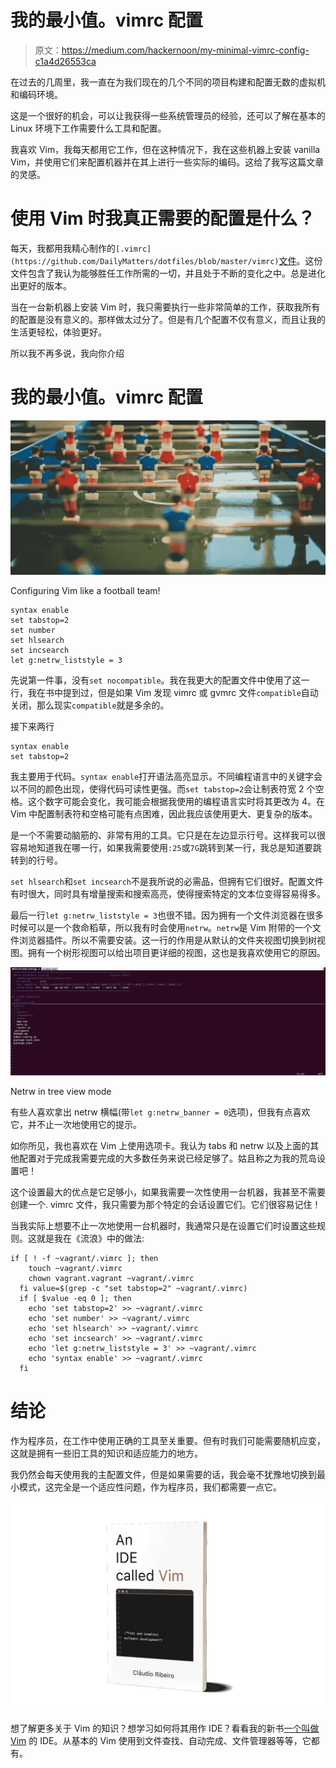 # 我的最小值。vimrc 配置

> 原文：<https://medium.com/hackernoon/my-minimal-vimrc-config-c1a4d26553ca>

在过去的几周里，我一直在为我们现在的几个不同的项目构建和配置无数的虚拟机和编码环境。

这是一个很好的机会，可以让我获得一些系统管理员的经验，还可以了解在基本的 Linux 环境下工作需要什么工具和配置。

我喜欢 Vim，我每天都用它工作，但在这种情况下，我在这些机器上安装 vanilla Vim，并使用它们来配置机器并在其上进行一些实际的编码。这给了我写这篇文章的灵感。

# 使用 Vim 时我真正需要的配置是什么？

每天，我都用我精心制作的`[.vimrc](https://github.com/DailyMatters/dotfiles/blob/master/vimrc)`[文件](https://github.com/DailyMatters/dotfiles/blob/master/vimrc)。这份文件包含了我认为能够胜任工作所需的一切，并且处于不断的变化之中。总是进化出更好的版本。

当在一台新机器上安装 Vim 时，我只需要执行一些非常简单的工作，获取我所有的配置是没有意义的。那样做太过分了。但是有几个配置不仅有意义，而且让我的生活更轻松，体验更好。

所以我不再多说，我向你介绍

# 我的最小值。vimrc 配置

![](img/b94e663e9ab4281ad5650680e8713c17.png)

Configuring Vim like a football team!

```
syntax enable
set tabstop=2
set number
set hlsearch
set incsearch
let g:netrw_liststyle = 3
```

先说第一件事，没有`set nocompatible`。我在我更大的配置文件中使用了这一行，我在书中提到过，但是如果 Vim 发现 vimrc 或 gvmrc 文件`compatible`自动关闭，那么现实`compatible`就是多余的。

接下来两行

```
syntax enable
set tabstop=2
```

我主要用于代码。`syntax enable`打开语法高亮显示。不同编程语言中的关键字会以不同的颜色出现，使得代码可读性更强。而`set tabstop=2`会让制表符宽 2 个空格。这个数字可能会变化，我可能会根据我使用的编程语言实时将其更改为 4。在 Vim 中配置制表符和空格可能有点困难，因此我应该使用更大、更复杂的版本。

是一个不需要动脑筋的、非常有用的工具。它只是在左边显示行号。这样我可以很容易地知道我在哪一行，如果我需要使用`:25`或`7G`跳转到某一行，我总是知道要跳转到的行号。

`set hlsearch`和`set incsearch`不是我所说的必需品，但拥有它们很好。配置文件有时很大，同时具有增量搜索和搜索高亮，使得搜索特定的文本位变得容易得多。

最后一行`let g:netrw_liststyle = 3`也很不错。因为拥有一个文件浏览器在很多时候可以是一个救命稻草，所以我有时会使用`netrw`。`netrw`是 Vim 附带的一个文件浏览器插件。所以不需要安装。这一行的作用是从默认的文件夹视图切换到树视图。拥有一个树形视图可以给出项目更详细的视图，这也是我喜欢使用它的原因。

![](img/bde2312c2ff9c4fa8ef6ffdc725a01e6.png)

Netrw in tree view mode

有些人喜欢拿出 netrw 横幅(带`let g:netrw_banner = 0`选项)，但我有点喜欢它，并不止一次地使用它的提示。

如你所见，我也喜欢在 Vim 上使用选项卡。我认为 tabs 和 netrw 以及上面的其他配置对于完成我需要完成的大多数任务来说已经足够了。姑且称之为我的荒岛设置吧！

这个设置最大的优点是它足够小，如果我需要一次性使用一台机器，我甚至不需要创建一个. vimrc 文件，我只需要为那个特定的会话设置它们。它们很容易记住！

当我实际上想要不止一次地使用一台机器时，我通常只是在设置它们时设置这些规则。这就是我在《流浪》中的做法:

```
if [ ! -f ~vagrant/.vimrc ]; then
    touch ~vagrant/.vimrc
    chown vagrant.vagrant ~vagrant/.vimrc
  fi value=$(grep -c "set tabstop=2" ~vagrant/.vimrc)
  if [ $value -eq 0 ]; then
    echo 'set tabstop=2' >> ~vagrant/.vimrc
    echo 'set number' >> ~vagrant/.vimrc
    echo 'set hlsearch' >> ~vagrant/.vimrc
    echo 'set incsearch' >> ~vagrant/.vimrc
    echo 'let g:netrw_liststyle = 3' >> ~vagrant/.vimrc
    echo 'syntax enable' >> ~vagrant/.vimrc
  fi
```

# 结论

作为程序员，在工作中使用正确的工具至关重要。但有时我们可能需要随机应变，这就是拥有一些旧工具的知识和适应能力的地方。

我仍然会每天使用我的主配置文件，但是如果需要的话，我会毫不犹豫地切换到最小模式，这完全是一个适应性问题，作为程序员，我们都需要一点它。

![](img/053f3cacbb0c0a4d951a5d9075cfbc3b.png)

想了解更多关于 Vim 的知识？想学习如何将其用作 IDE？看看我的新书[一个叫做 Vim](https://leanpub.com/anidecalledvim) 的 IDE。从基本的 Vim 使用到文件查找、自动完成、文件管理器等等，它都有。